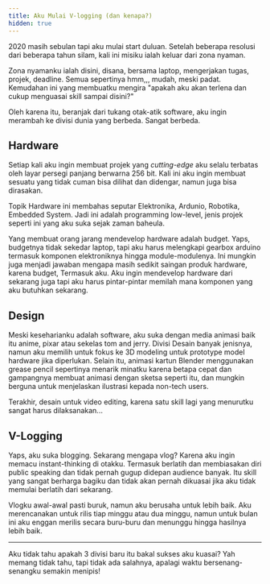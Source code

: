 ```yaml
---
title: Aku Mulai V-logging (dan kenapa?)
hidden: true
---
```


2020 masih sebulan tapi aku mulai start duluan. Setelah beberapa resolusi dari beberapa tahun silam, kali ini misiku ialah keluar dari zona nyaman.

Zona nyamanku ialah disini, disana, bersama laptop, mengerjakan tugas, projek, deadline. Semua sepertinya hmm,,, mudah, meski padat. Kemudahan ini yang membuatku mengira "apakah aku akan terlena dan cukup menguasai skill sampai disini?"

Oleh karena itu, beranjak dari tukang otak-atik software, aku ingin merambah ke divisi dunia yang berbeda. Sangat berbeda.

## Hardware

Setiap kali aku ingin membuat projek yang *cutting-edge* aku selalu terbatas oleh layar persegi panjang berwarna 256 bit. Kali ini aku ingin membuat sesuatu yang tidak cuman bisa dilihat dan didengar, namun juga bisa dirasakan.

Topik Hardware ini membahas seputar Elektronika, Ardunio, Robotika, Embedded System. Jadi ini adalah programming low-level, jenis projek seperti ini yang aku suka sejak zaman baheula.

Yang membuat orang jarang mendevelop hardware adalah budget. Yaps, budgetnya tidak sekedar laptop, tapi aku harus melengkapi gearbox arduino termasuk komponen elektroniknya hingga module-modulenya. Ini mungkin juga menjadi jawaban mengapa masih sedikit saingan produk hardware, karena budget, Termasuk aku. Aku ingin mendevelop hardware dari sekarang juga tapi aku harus pintar-pintar memilah mana komponen yang aku butuhkan sekarang.

## Design

Meski keseharianku adalah software, aku suka dengan media animasi baik itu anime, pixar atau sekelas tom and jerry. Divisi Desain banyak jenisnya, namun aku memilih untuk fokus ke 3D modeling untuk prototype model hardware jika diperlukan. Selain itu, animasi kartun Blender menggunakan grease pencil sepertinya menarik minatku karena betapa cepat dan gampangnya membuat animasi dengan sketsa seperti itu, dan mungkin berguna untuk menjelaskan ilustrasi kepada non-tech users.

Terakhir, desain untuk video editing, karena satu skill lagi yang menurutku sangat harus dilaksanakan...

## V-Logging

Yaps, aku suka blogging. Sekarang mengapa vlog? Karena aku ingin memacu instant-thinking di otakku. Termasuk berlatih dan membiasakan diri public speaking dan tidak pernah gugup didepan audience banyak. Itu skill yang sangat berharga bagiku dan tidak akan pernah dikuasai jika aku tidak memulai berlatih dari sekarang.

Vlogku awal-awal pasti buruk, namun aku berusaha untuk lebih baik. Aku merencanakan untuk rilis tiap minggu atau dua minggu, namun untuk bulan ini aku enggan merilis secara buru-buru dan menunggu hingga hasilnya lebih baik.

---

Aku tidak tahu apakah 3 divisi baru itu bakal sukses aku kuasai? Yah memang tidak tahu, tapi tidak ada salahnya, apalagi waktu bersenang-senangku semakin menipis!